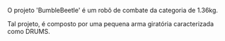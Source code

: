 O projeto 'BumbleBeetle' é um robô de combate da categoria de 1.36kg.

Tal projeto, é composto por uma pequena arma giratória caracterizada como DRUMS.